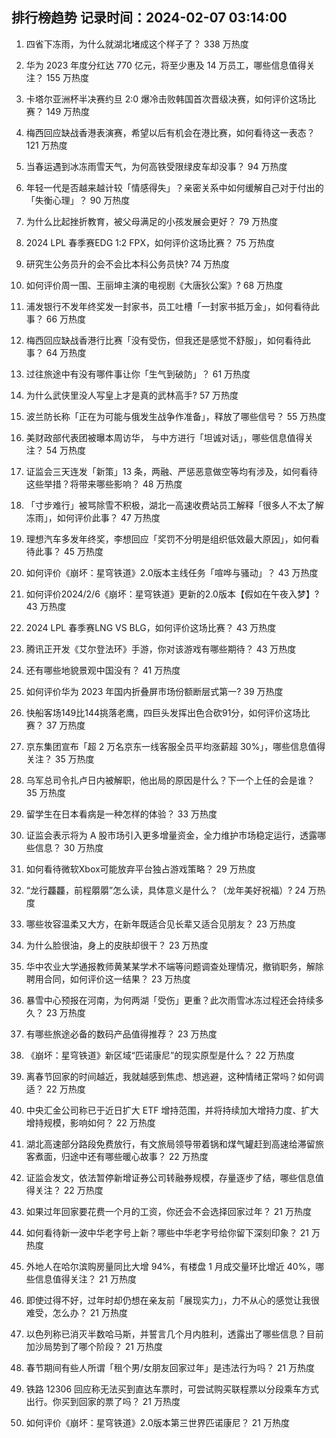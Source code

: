 
## 排行榜趋势 记录时间：2024-02-07 03:14:00
  
  1. 四省下冻雨，为什么就湖北堵成这个样子了？ 338 万热度
    
  2. 华为 2023 年度分红达 770 亿元，将至少惠及 14 万员工，哪些信息值得关注？ 155 万热度
    
  3. 卡塔尔亚洲杯半决赛约旦 2:0 爆冷击败韩国首次晋级决赛，如何评价这场比赛？ 149 万热度
    
  4. 梅西回应缺战香港表演赛，希望以后有机会在港比赛，如何看待这一表态？ 121 万热度
    
  5. 当春运遇到冰冻雨雪天气，为何高铁受限绿皮车却没事？ 94 万热度
    
  6. 年轻一代是否越来越计较「情感得失」？亲密关系中如何缓解自己对于付出的「失衡心理」？ 90 万热度
    
  7. 为什么比起挫折教育，被父母满足的小孩发展会更好？ 79 万热度
    
  8. 2024 LPL 春季赛EDG 1:2 FPX，如何评价这场比赛？ 75 万热度
    
  9. 研究生公务员升的会不会比本科公务员快? 74 万热度
    
  10. 如何评价周一围、王丽坤主演的电视剧《大唐狄公案》? 68 万热度
    
  11. 浦发银行不发年终奖发一封家书，员工吐槽「一封家书抵万金」，如何看待此事？ 66 万热度
    
  12. 梅西回应缺战香港行比赛「没有受伤，但我还是感觉不舒服」，如何看待此事？ 64 万热度
    
  13. 过往旅途中有没有哪件事让你「生气到破防」？ 61 万热度
    
  14. 为什么武侠里没人写皇上才是真的武林高手? 57 万热度
    
  15. 波兰防长称「正在为可能与俄发生战争作准备」，释放了哪些信号？ 55 万热度
    
  16. 美财政部代表团被曝本周访华， 与中方进行「坦诚对话」，哪些信息值得关注？ 54 万热度
    
  17. 证监会三天连发「新策」13 条，两融、严惩恶意做空等均有涉及，如何看待这些举措？将带来哪些影响？ 48 万热度
    
  18. 「寸步难行」被骂除雪不积极，湖北一高速收费站员工解释「很多人不太了解冻雨」，如何评价此事？ 47 万热度
    
  19. 理想汽车多发年终奖，李想回应「奖罚不分明是组织低效最大原因」，如何看待此事？ 45 万热度
    
  20. 如何评价《崩坏：星穹铁道》2.0版本主线任务「喧哗与骚动」？ 43 万热度
    
  21. 如何评价2024/2/6《崩坏：星穹铁道》更新的2.0版本【假如在午夜入梦】? 43 万热度
    
  22. 2024 LPL 春季赛LNG VS BLG，如何评价这场比赛？ 43 万热度
    
  23. 腾讯正开发《艾尔登法环》手游，你对该游戏有哪些期待？ 43 万热度
    
  24. 还有哪些地貌景观中国没有？ 41 万热度
    
  25. 如何评价华为 2023 年国内折叠屏市场份额断层式第一? 39 万热度
    
  26. 快船客场149比144挑落老鹰，四巨头发挥出色合砍91分，如何评价这场比赛？ 37 万热度
    
  27. 京东集团宣布「超 2 万名京东一线客服全员平均涨薪超 30%」，哪些信息值得关注？ 35 万热度
    
  28. 乌军总司令扎卢日内被解职，他出局的原因是什么？下一个上任的会是谁？ 35 万热度
    
  29. 留学生在日本看病是一种怎样的体验？ 33 万热度
    
  30. 证监会表示将为 A 股市场引入更多增量资金，全力维护市场稳定运行，透露哪些信息？ 30 万热度
    
  31. 如何看待微软Xbox可能放弃平台独占游戏策略？ 29 万热度
    
  32. “龙行龘龘，前程朤朤”怎么读，具体意义是什么？（龙年美好祝福）? 24 万热度
    
  33. 哪些妆容温柔又大方，在新年既适合见长辈又适合见朋友？ 23 万热度
    
  34. 为什么脸很油，身上的皮肤却很干？ 23 万热度
    
  35. 华中农业大学通报教师黄某某学术不端等问题调查处理情况，撤销职务，解除聘用合同，如何评价这一结果？ 23 万热度
    
  36. 暴雪中心预报在河南，为何两湖「受伤」更重？此次雨雪冰冻过程还会持续多久？ 23 万热度
    
  37. 有哪些旅途必备的数码产品值得推荐？ 23 万热度
    
  38. 《崩坏：星穹铁道》新区域“匹诺康尼”的现实原型是什么？ 22 万热度
    
  39. 离春节回家的时间越近，我就越感到焦虑、想逃避，这种情绪正常吗？如何调适？ 22 万热度
    
  40. 中央汇金公司称已于近日扩大 ETF 增持范围，并将持续加大增持力度、扩大增持规模，影响如何？ 22 万热度
    
  41. 湖北高速部分路段免费放行，有文旅局领导带着锅和煤气罐赶到高速给滞留旅客煮面，归途中还有哪些暖心故事？ 22 万热度
    
  42. 证监会发文，依法暂停新增证券公司转融券规模，存量逐步了结，哪些信息值得关注？ 22 万热度
    
  43. 如果过年回家要花费一个月的工资，你还会不会选择回家过年？ 21 万热度
    
  44. 如何看待新一波中华老字号上新？哪些中华老字号给你留下深刻印象？ 21 万热度
    
  45. 外地人在哈尔滨购房量同比大增 94%，有楼盘 1 月成交量环比增近 40%，哪些信息值得关注？ 21 万热度
    
  46. 即使过得不好，过年时却仍想在亲友前「展现实力」，力不从心的感觉让我很难受，怎么办？ 21 万热度
    
  47. 以色列称已消灭半数哈马斯，并誓言几个月内胜利，透露出了哪些信息？目前加沙局势到了哪个阶段？ 21 万热度
    
  48. 春节期间有些人所谓「租个男/女朋友回家过年」是违法行为吗？ 21 万热度
    
  49. 铁路 12306 回应称无法买到直达车票时，可尝试购买联程票以分段乘车方式出行。你买到回家的票了吗？ 21 万热度
    
  50. 如何评价《崩坏：星穹铁道》2.0版本第三世界匹诺康尼？ 21 万热度
    